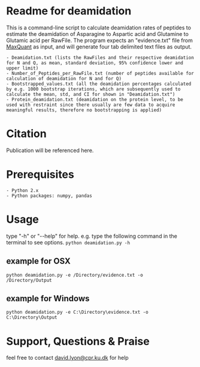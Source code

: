 # Readme for deamidation
This is a command-line script to calculate deamidation rates of peptides to estimate the deamidation of Asparagine to Aspartic acid and Glutamine to Glutamic acid per RawFile.
The program expects an "evidence.txt" file from <a href="http://www.biochem.mpg.de/5111795/maxquant">MaxQuant</a> as input, and will generate four tab delimited text files as output.

    - Deamidation.txt (lists the RawFiles and their respective deamidation for N and Q, as mean, standard deviation, 95% confidence lower and upper limit)
    - Number_of_Peptides_per_RawFile.txt (number of peptides available for calculation of deamidation for N and for Q)
    - Bootstrapped_values.txt (all the deamidation percentages calculated by e.g. 1000 bootstrap iterations, which are subsequently used to calculate the mean, std, and CI for shown in "Deamidation.txt")
    - Protein_deamidation.txt (deamidation on the protein level, to be used with restraint since there usually are few data to acquire meaningful results, therefore no bootstrapping is applied)
    
# Citation
Publication will be referenced here.

# Prerequisites
    - Python 2.x
    - Python packages: numpy, pandas

# Usage
type "-h" or "--help" for help.
e.g. type the following command in the terminal to see options.
<code>python deamidation.py -h</code>

## example for OSX
<code>python deamidation.py -e /Directory/evidence.txt -o /Directory/Output</code>

## example for Windows
<code>python deamidation.py -e C:\Directory\evidence.txt -o C:\Directory\Output</code>

# Support, Questions & Praise
feel free to contact <david.lyon@cpr.ku.dk> for help
